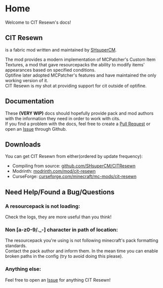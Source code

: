 # Home
Welcome to CIT Resewn's docs!

## CIT Resewn
is a fabric mod written and maintained by [SHsuperCM](https://bit.ly/3tqu4Z1).  
  
The mod provides a modern implementation of MCPatcher's Custom Item Textures, 
a mod that gave resourcepacks the ability to modify items' appearances based on specified conditions.  
Optifine later adopted MCPatcher's features and have maintained the only working version of it.  
CIT Resewn is my shot at providing support for cit outside of optifine.

## Documentation
These **(VERY WIP)** docs should hopefully provide pack and mod authors with the information they need in 
order to work with cits.  
If you find a problem with the docs, feel free to create a [Pull Request](https://github.com/SHsuperCM/CITResewn/tree/docs) 
or open an [Issue](https://github.com/SHsuperCM/CITResewn/issues) through Github.

## Downloads
You can get CIT Resewn from either(ordered by update frequency):

  - Compiling from source: [github.com/SHsuperCM/CITResewn](https://github.com/SHsuperCM/CITResewn)  
  - Modrinth: [modrinth.com/mod/cit-resewn](https://modrinth.com/mod/cit-resewn)  
  - CurseForge: [curseforge.com/minecraft/mc-mods/cit-resewn](https://www.curseforge.com/minecraft/mc-mods/cit-resewn)  

## Need Help/Found a Bug/Questions
### A resourcepack is not loading:
Check the logs, they are more useful than you think!

### Non [a-z0-9/._-] character in path of location:
The resourcepack you're using is not following minecraft's pack formatting standards.  
Contact the pack author and inform them. In the mean time you can enable broken paths in the config (try to avoid doing this please).

### Anything else:
Feel free to open an [Issue](https://github.com/SHsuperCM/CITResewn/issues) for anything CIT Resewn!  
